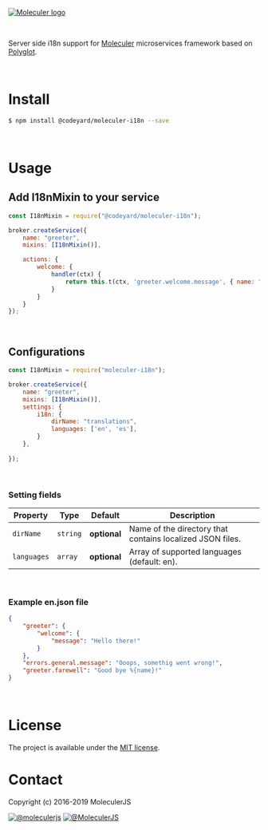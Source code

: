 [![Moleculer logo](http://moleculer.services/images/banner.png)](https://github.com/moleculerjs/moleculer)

<br>

Server side i18n support for [Moleculer](https://moleculer.services/) microservices framework based on [Polyglot](https://www.npmjs.com/package/node-polyglot).

<br>

# Install

```bash
$ npm install @codeyard/moleculer-i18n --save
```
<br>

# Usage

## Add I18nMixin to your service
```js
const I18nMixin = require("@codeyard/moleculer-i18n");

broker.createService({
    name: "greeter",
    mixins: [I18nMixin()],

    actions: {
        welcome: {
            handler(ctx) {
                return this.t(ctx, 'greeter.welcome.message', { name: "Jon" });
            }
        }
    }
});
```
<br>

## Configurations
```js
const I18nMixin = require("moleculer-i18n");

broker.createService({
    name: "greeter",
    mixins: [I18nMixin()],
    settings: {
        i18n: {
            dirName: "translations",
            languages: ['en', 'es'],
        }
    },
    
});
```

<br>


### Setting fields
| Property | Type | Default | Description |
| -------- | ---- | ------- | ----------- |
| `dirName` | `string` | **optional** | Name of the directory that contains localized JSON files. |
| `languages` | `array` | **optional** | Array of supported languages (default: en). |

<br>

### Example en.json file
```json
{
    "greeter": {
        "welcome": {
            "message": "Hello there!"
        }
    },
    "errors.general.message": "Ooops, somethig went wrong!",
    "greeter.farewell": "Good bye %{name}!"
}
```
<br>

# License
The project is available under the [MIT license](https://tldrlegal.com/license/mit-license).

# Contact
Copyright (c) 2016-2019 MoleculerJS

[![@moleculerjs](https://img.shields.io/badge/github-moleculerjs-green.svg)](https://github.com/moleculerjs) [![@MoleculerJS](https://img.shields.io/badge/twitter-MoleculerJS-blue.svg)](https://twitter.com/MoleculerJS)